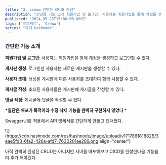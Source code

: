 ```yaml
---
title: "3. creww 간단한 CRUD 완성"
description: "간단한 기능 소개 회원가입 및 로그인: 사용자는 회원가입을 통해 계정을 생성하고 로그인할 수 있다. 게시판 생성: 로그인한 사용자는 새로운 게시판을 생성할 수 있다. 사용자 초대: 생성된 게시판에 다른 사용자를 초대하여 함께 사용할 수 있다. 게시글 작성: 초대된 사용자들은 게시판에 게시글을 작성할 수 있다. 댓글 작성: 게시글에 댓글을 작성할 수 있다. *일단은 배포가 목적이라 수정 삭제 기능을 완벽히 구현하지 않았다 * SwaggerUI를 ..."
published: "2024-05-23T15:00:00.000Z"
tags: ['프로젝트', 'Creww']
series: "과거 Hashnode"
---
```


### 간단한 기능 소개

**회원가입 및 로그인**: 사용자는 회원가입을 통해 계정을 생성하고 로그인할 수 있다.

**게시판 생성**: 로그인한 사용자는 새로운 게시판을 생성할 수 있다.

**사용자 초대**: 생성된 게시판에 다른 사용자를 초대하여 함께 사용할 수 있다.

**게시글 작성**: 초대된 사용자들은 게시판에 게시글을 작성할 수 있다.

**댓글 작성**: 게시글에 댓글을 작성할 수 있다.

**\*일단은 배포가 목적이라 수정 삭제 기능을 완벽히 구현하지 않았다** \*

SwaggerUI를 적용해서 API 명세서를 간단하게 만들고 캡쳐했다.

![](https://cdn.hashnode.com/res/hashnode/image/upload/v1717861818826/3eae5fd3-6fa2-426a-afd7-7630201ee286.png align="center")

아직 완벽히 완성된 CRUD는 아니지만 서버를 배포해보고 CICD를 완성한다음 기능을 더 추가 해야겠다.
